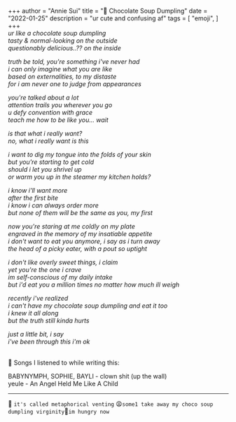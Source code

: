 +++
author = "Annie Sui"
title = "🥟 Chocolate Soup Dumpling"
date = "2022-01-25"
description = "ur cute and confusing af"
tags = [
    "emoji",
]
+++
<br>
<i>
ur like a chocolate soup dumpling <br>
tasty & normal-looking on the outside <br>
questionably delicious..?? on the inside <br>

truth be told, you're something i've never had <br>
i can only imagine what you are like <br>
based on externalities, to my distaste <br>
for i am never one to judge from appearances <br>

you're talked about a lot <br>
attention trails you wherever you go <br>
u defy convention with grace <br>
teach me how to be like you... wait <br>

is that what i really want? <br>
no, what i really want is this<br>

i want to dig my tongue into the folds of your skin<br>
but you're starting to get cold <br>
should i let you shrivel up <br>
or warm you up in the steamer my kitchen holds? <br>

i know i'll want more <br>
after the first bite <br>
i know i can always order more <br>
but none of them will be the same as you, my first

now you're staring at me coldly on my plate <br>
engraved in the memory of my insatiable appetite <br>
i don't want to eat you anymore, i say as i turn away <br>
the head of a picky eater, with a pout so uptight

i don't like overly sweet things, i claim <br>
yet you're the one i crave <br>
im self-conscious of my daily intake <br>
but i'd eat you a million times no matter how much ill weigh<br>

recently i've realized <br>
i can't have my chocolate soup dumpling and eat it too <br>
i knew it all along <br>
but the truth still kinda hurts <br>

just a little bit, i say <br>
i've been through this i'm ok

</i>

<br>
🎵 Songs I listened to while writing this:

BABYNYMPH, SOPHIE, BAYLI - clown shit (up the wall) <br>
yeule - An Angel Held Me Like A Child

***
<p><span class="nowrap"><span class="emojify">😤</span> <code>it's called metaphorical venting</code></span> <span class="nowrap"><span class="emojify">😩</span><code>some1 take away my choco soup dumpling virginity</code></span><span class="nowrap"><span class="emojify">🤤</span><code>im hungry now</code></span> </p>